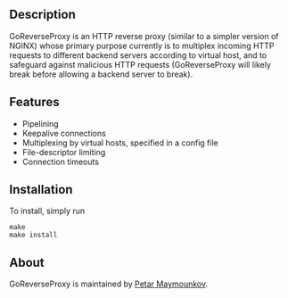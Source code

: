 ## Description

GoReverseProxy is an HTTP reverse proxy (similar to a simpler version of NGINX)
whose primary purpose currently is to multiplex incoming HTTP requests to 
different backend servers according to virtual host, and to safeguard
against malicious HTTP requests (GoReverseProxy will likely break before allowing
a backend server to break).

## Features

* Pipelining 
* Keepalive connections
* Multiplexing by virtual hosts, specified in a config file
* File-descriptor limiting
* Connection timeouts

## Installation

To install, simply run

	make
	make install

## About

GoReverseProxy is maintained by [Petar Maymounkov](http://pdos.csail.mit.edu/~petar/). 
